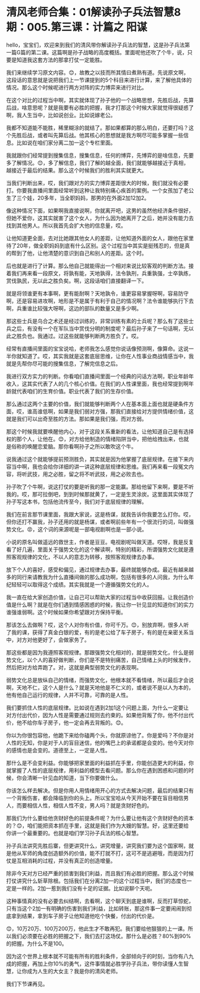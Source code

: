 # 清风老师合集：01解读孙子兵法智慧8期：005.第三课：计篇之 阳谋

hello，宝宝们，欢迎来到我们的清风带你解读孙子兵法的智慧，这是孙子兵法第一篇G篇的第二课。这篇啊是孙子战略的高度概括。里面呢他还吹了个牛，说，只要是知道我这套方法的那拿打仗一定能胜。

我们来继续学习原文内容。😊，故教之以技而所其情曰煮熟有道。先说原文啊，这段话的意思就是说把我们上一节课提到的5个科目来进行计算，来了解他具体的情况。那么这个时候呢进行两方对阵的实力博弈来进行对比。

在这个对比的过程当中啊，其实就体现了孙子他的一个战略思想，先胜后战，先算后战，啥意思呢？就是我要有必胜的把握，我才打那这个时候大家就觉得很疑惑了啊，我人生当中，比如说创业。比如说嫁老公。

我都不知道能不能胜，稀里糊涂的就结了。那如果都算的那么明白，还要打吗？这个先胜后战，或者叫先算后战。他其核心的思想就是我方啊尽可能多掌握一些信息。比如说在咱们家分离二加一这个专栏里面。

我就跟你们经常提到搜集信息，搜集信息，任何的博弈，先博弈的是啥信息，先要多了解情况。😊，多了解信息，我们了解的越全面，我们就能够越接近于真相，越接近于最后的结果。那么这个时候我们的胜利其实就更大。

当我们判断出来，哎，我们跟对方的实力博弈差距很大的时候，我们就没有必要打。你要我直播间里面经常听到这种让我特别痛心疾首的案例。一个女孩加了老公生了三个娃，20多年，当全职妈妈，那男的在外面2加12加2。

像这种情况下面，如果啊我直接说啊，你就离开吧，这男的虽然他经济条件很好，但她不爱你，这其实就害了这个女人，为什么因为她离开了之后，她并没有能力去找到其他男人。所以我首先会扩大他的信息量，哎。

让他知道更全面，去对比她跟其他女人的差距，让他知道外面的女人，跟他在家里待了20年，做全职妈妈到底有什么区别。这个过程当中其实是挺残忍的，但是真的帮到了他，让他清楚的意识到自己和别人的差距。这个时。

后也就是进行了计算。那么他自己就能得出一个相对来说比较客观的判断方法。接着我们再来看一段原文，将孰有能，天地孰得，法令孰刑，兵重孰强，士卒孰练，赏伐孰民，无以此之胜负矣。啊，这段话咱们直接翻译一下。

就是将领谁更有本事啊，更有能耐啊？天地孰令，谁更容易掌握呀啊，容易防守啊，还是容易进攻啊，地形是不是属于有利于自己的情况啊？法令谁能够执行下去啊，兵重谁比较强大呀啊，这边的部队的数量又是多少啊。

那这些士兵是乌合之术还是经过训练的，非常训练有素的士兵呢？那么有了这些士兵之后，有没有一个在军队当中赏伐分明的制度呢？最后孙子来了一句话啊，无以此之胜负也。我通过。过这些就能够判断两方胜负了。哎。

经常有直播间里面的宝宝说哈，老师我怎么感觉你说话像预测啊，像算命。这说一半你就知道了。哎，其实我就是这套底层思维，让你在人性事业商战情感当中，我就是先帮你尽可能的搜集信息，了解完信息之后。

我进行双方实力的判断。你看咱们直播间里面一个经典的问话方法啊，职业年龄年收入，这其实代表了人的几个核心价值。在我们的人性课里面，我也经常提到啊年龄就代表咱们的生育价值。职业代表了我们的生存价值。

那么通过这两个主要的价值，我们就能够判断两个人在基本面上面也就是硬条件方面，哎，谁高谁低啊，如果是我们弱对方强，那我们直接给对方提供情绪价值，这就是我们可以出奇至胜的方法。那如果是我们强，而对方弱。

那这个时候我就要唤醒他内心，对于这段关系重新的看法，让他知道自己是有选择权的那个人，让他在。😊，对方给他制造的情绪陷阱当中，把他给拽出来，也就是俗称的唤醒恋爱脑。那你看啊孙子之所以敢吹这个牛。

说我通过这个就能够提前预测胜负，其实就是因为他掌握了底层规律。在接下来内容当中啊，我也会给你详细的讲一讲这种底层规律和思维。我们再来看一段冤文内容，将听武技，用之必胜，留之将不听武技，用之必败去也。

孙子吹了个牛啊，说这打仗的要是听我的那一定能赢。那给他留下来啊，要是不听我的。哎，那可拉倒吧，到到时候那就黄了，一定是生灵涂炭。这里面其实体现了孙子写这本书，包括他流传至今，我们对于底层规律的理解。

我们在前言那节课里面，我跟大家说，这是杨谋，就我告诉你我要怎么打你。哎，但你还打不赢我，孙子还用的就是杨谋，或者啊前些年有一个很流行的词，叫做强势文化。😡，这个词的来源呢是一部电视剧啊也是一部小说。

小说的原名叫做遥远的救世主，作者是豆豆。电视剧呢叫做天道。哎呀，我是反复看了好几遍，里面关于强势文化的这个解读啊，特别的精彩，所谓强势文化就是遵照客观规律的文化，不以人的意志为转移，按照客观规律去办事。

放下个人的喜好，感受和偏见，通过规律去办事，最终就能够办成。最近有越来越多的同行来请教我为什么直播间做的那么成功啊，包括有很多的人问我，为什么年纪轻轻可以取得这个成绩。其实我就是一个遵循强势文化的人。

我一直在给大家创造价值，让自己可以帮助大家的过程当中收获回报。让我创造价值是什么啊？就是在你们遇到情感困惑的时候，我让你一针见显的知道你们的实力谁强谁弱啊。这个时候如果你希望跟对方保持平衡。

那该怎么去做啊？哎，这个人对你有价值，你可千万。😊，别放弃啊，很多人听了我的课，获得了真金白银的爱，有的是老公给了车子房子，有的是在亲密关系当中，对方对他更好了，会做家务了。

那这些都是因为我遵照客观规律。那跟强势文化相对的，就是弱势文化，什么是弱势文化，以个人的喜好做判断，你们是不是特别痛苦，自己情绪上头的时候发作，然后把对方给弄跑了。对，这就是典型弱势文化的表现啊。

弱势文化总是放纵自己的情绪，而强势文化，他根本就不看情绪，所以最后才会说啊，天地不仁，这个人是什么？就是天地他是不仁义的，或者说不是以人为本的，他有他自己运行的规律，人并不可靠，可靠的是人性。

我们要抓住人性的底层规律。比如说在遇到2加1这个问题上面，为什么一定要让对方付出代价，因为人性是需要通过规则去约束的。如果他背叛了你，他不付出代价，他不给你车子房子，他一定会再去背叛的。😊。

你以为你很包容他，他跪下来给你磕两个头，你就原谅他了。你是爱吗？不你是对人性的无知，你是对于人的盲目迷信，他的嘴巴上的承诺都是会变的。他今天对你的感情也是会变的。道德至上，一定是人性。

那什么是不会变利益。你能够把家里面的利益抓在手里，你能创造更大的利益，你就掌握了人性的底层规律，用利益的模型去看问题。那么你在遇到困惑和问题的时候，你会清晰一针见血的知道，当下你要做什么。

你该怎么样去解决。但是你用人用情绪用开心的方式去解决问题，最后的结果只有一个背叛伤害，都会降临到你的头上。所以宝宝哈从今天开始不要在盲目相信男人，而要相信人性，相信人性不变，男人吗？就是贪财好色的。

那我们为什么要给他贪财好色的前提条件呢？为什么要让他有这个贪财好色的资本的？😊，咱们能把资本抓在手里，这就是我们作为大嫂的智慧。好，这里还要给你讲一个最重要的。也就是咱们学习孙子兵法的核心智慧。

孙子兵法讲究先胜后寨，但更讲究什么，讲究增量，讲究我们要为这个国家啊，就是他从军师的角度创造额外的价值，能不打就不打，这可不是逃避哦，而是因为打仗是互相消耗的过程，并没有真正的创造增量。

除非今天对方已经严重的损害到我们利益，而且我们有必胜的把握。那么这个时候打仗讲究什么斩草除根。包括我们在分离2加一的这个过程当中，我们的态度也一定是一样的。2加一惹到我们没有十足的证据。比如说聊个天呃。

这种事情真的没有必要去纠结啊，去看啊，这个聊天到底是谁啊，反而打草惊蛇，只有当这个2加一有明确的伤害到我们利益，比如转账，那这件事一定要闹闹到彻底拿到结果，拿到车子房子让他知道他吃个快餐，付出的代价是。

😊，10万20万、100万200万，他此生才不敢再犯。我们要给他狠狠的上一课。所以我们必须要在必胜的把握之下，我们去打这场仗。那什么是必胜？80%到90%的把握。为什么不是100。

因为这个世界上根本就不可能有所有的胜利条件，全部倾向于的时刻，当你有八九成的把握，再加上你10%的勇气，这件事情就必胜学孙子兵法，带你读懂人生智慧，让你成为人生的大女主？我是你的清风老师。

我们下节课再见。